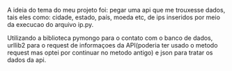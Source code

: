 A ideia do tema do meu projeto foi: pegar uma api que me trouxesse dados, tais eles como: cidade, estado, país, moeda etc, 
de ips inseridos por meio da execucao do arquivo ip.py.

Utilizando a biblioteca  pymongo para o contato com o banco de dados, urllib2 para  o request de informaçoes da
API(poderia ter usado o metodo request mas optei por continuar no metodo antigo) e json para tratar os dados da api.



